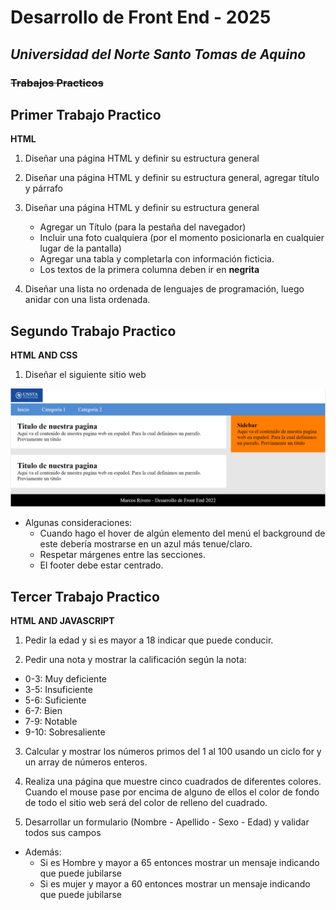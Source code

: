 # Desarrollo de Front End - 2025

## _Universidad del Norte Santo Tomas de Aquino_

### ~~Trabajos Practicos~~

## Primer Trabajo Practico

**HTML**

1. Diseñar una página HTML y definir su estructura general
2. Diseñar una página HTML y definir su estructura general, agregar título y párrafo
3. Diseñar una página HTML y definir su estructura general

   - Agregar un Título (para la pestaña del navegador)
   - Incluir una foto cualquiera (por el momento posicionarla en cualquier lugar de la pantalla)
   - Agregar una tabla y completarla con información ficticia.
   - Los textos de la primera columna deben ir en **negrita**

4. Diseñar una lista no ordenada de lenguajes de programación, luego anidar con una lista ordenada.

## Segundo Trabajo Practico

**HTML AND CSS**

1. Diseñar el siguiente sitio web

![Segundo TP](./TP2.png "Segundo TP")

- Algunas consideraciones:
  - Cuando hago el hover de algún elemento del menú el background de este debería mostrarse en un azul más tenue/claro.
  - Respetar márgenes entre las secciones.
  - El footer debe estar centrado.

## Tercer Trabajo Practico

**HTML AND JAVASCRIPT**

1. Pedir la edad y si es mayor a 18 indicar que puede conducir.

2. Pedir una nota y mostrar la calificación según la nota:

- 0-3: Muy deficiente
- 3-5: Insuficiente
- 5-6: Suficiente
- 6-7: Bien
- 7-9: Notable
- 9-10: Sobresaliente

3. Calcular y mostrar los números primos del 1 al 100 usando un ciclo for y un array de números enteros.

4. Realiza una página que muestre cinco cuadrados de diferentes colores. Cuando el mouse pase por encima de alguno de ellos el color de fondo de todo el sitio web será del color de relleno del cuadrado.

5. Desarrollar un formulario (Nombre - Apellido - Sexo - Edad) y validar todos sus campos

- Además:
  - Si es Hombre y mayor a 65 entonces mostrar un mensaje indicando que puede jubilarse
  - Si es mujer y mayor a 60 entonces mostrar un mensaje indicando que puede jubilarse
